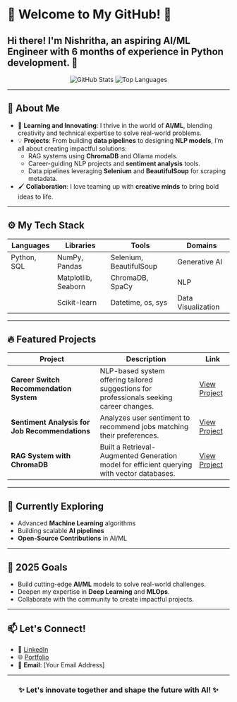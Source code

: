# 🌟 Welcome to My GitHub! 🌟

Hi there! I'm **Nishritha**, an aspiring **AI/ML Engineer** with 6 months of experience in Python development. 🚀
---

<div align="center">
  <img src="https://github-readme-stats.vercel.app/api?username=your-username&show_icons=true&theme=radical" alt="GitHub Stats" />
  <img src="https://github-readme-stats.vercel.app/api/top-langs/?username=your-username&layout=compact&theme=radical" alt="Top Languages" />
</div>

---

## 🧠 About Me

- 🌱 **Learning and Innovating**: I thrive in the world of **AI/ML**, blending creativity and technical expertise to solve real-world problems.
- 💡 **Projects**: From building **data pipelines** to designing **NLP models**, I’m all about creating impactful solutions:
  - RAG systems using **ChromaDB** and Ollama models.
  - Career-guiding NLP projects and **sentiment analysis** tools.
  - Data pipelines leveraging **Selenium** and **BeautifulSoup** for scraping metadata.
- 🖌️ **Collaboration**: I love teaming up with **creative minds** to bring bold ideas to life.

---

## ⚙️ My Tech Stack

<div align="center">

| **Languages**    | **Libraries**        | **Tools**                 | **Domains**             |
|-------------------|----------------------|---------------------------|-------------------------|
| Python, SQL       | NumPy, Pandas        | Selenium, BeautifulSoup   | Generative AI           |
|                   | Matplotlib, Seaborn | ChromaDB, SpaCy           | NLP                     |
|                   | Scikit-learn         | Datetime, os, sys         | Data Visualization      |

</div>

---

## 🔥 Featured Projects

| **Project**                                        | **Description**                                                                                             | **Link**         |
|----------------------------------------------------|-------------------------------------------------------------------------------------------------------------|------------------|
| **Career Switch Recommendation System**           | NLP-based system offering tailored suggestions for professionals seeking career changes.                    | [View Project](#)|
| **Sentiment Analysis for Job Recommendations**    | Analyzes user sentiment to recommend jobs matching their preferences.                                       | [View Project](#)|
| **RAG System with ChromaDB**                      | Built a Retrieval-Augmented Generation model for efficient querying with vector databases.                  | [View Project](#)|

---

## 🌱 Currently Exploring

- Advanced **Machine Learning** algorithms  
- Building scalable **AI pipelines**  
- **Open-Source Contributions** in AI/ML  

---

## 🎯 2025 Goals

- Build cutting-edge **AI/ML** models to solve real-world challenges.  
- Deepen my expertise in **Deep Learning** and **MLOps**.  
- Collaborate with the community to create impactful projects.  

---

## 📫 Let's Connect!

- 💼 [LinkedIn](#)
- 🌐 [Portfolio](#)
- 📧 **Email**: [Your Email Address]

---

<div align="center">
  <h3>✨ Let's innovate together and shape the future with AI! ✨</h3>
</div>
